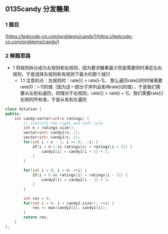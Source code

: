 ## 0135candy 分发糖果

### 1 题目
[https://leetcode-cn.com/problems/candy/](https://leetcode-cn.com/problems/candy/)

### 2 解题思路
- 1 将规则拆分成为左规则和右规则，因为要求糖果最少但是需要同时满足左右规则，于是选择左规则和有规则下最大的那个就行
  - 1.1 注意的点：左规则时：rate[i] > rate[i-1]， 那么遍历rate[i]的时候需要rate[0：i-1]的值（因为这一部分子序列会影响rate[i]的值），于是我们需要从左到右遍历，同理对于右规则，rate[i] > rate[i + 1]，我们需要rate[i]右侧的所有值，于是从有到左遍历

```cpp
class Solution {
public:
    int candy(vector<int>& ratings) {
        // statisfy the right and left rule
        int n = ratings.size();
        vector<int> candy1(n, 1);
        vector<int> candy2(n, 1);
        for(int i = n - 1; i >= 0; --i) {
            if(i < n-1 && ratings[i] > ratings[i + 1]) {
                candy1[i] = candy1[i + 1] + 1;
            }
        }
        
        for(int i = 0; i < n; ++i) {
            if(i > 0 && ratings[i] > ratings[i - 1]) {
                candy2[i] = candy2[i - 1] + 1;
            }
        }

        int res = 0;
        for(int i = 0; i < candy2.size(); ++i) {
            res += max(candy2[i], candy1[i]);
        }
        return res;
    }
};

```